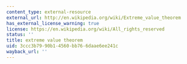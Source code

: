```yaml
---
content_type: external-resource
external_url: http://en.wikipedia.org/wiki/Extreme_value_theorem
has_external_license_warning: true
license: https://en.wikipedia.org/wiki/All_rights_reserved
status: ''
title: extreme value theorem
uid: 3ccc3b79-90b1-4560-bb76-6daae6ee241c
wayback_url: ''
---
```

